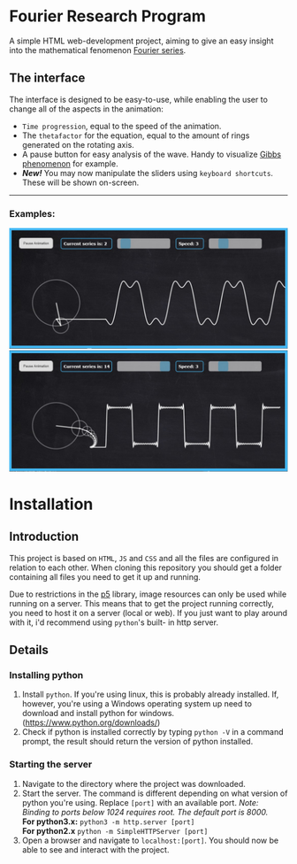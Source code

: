 # Fourier Research Program
A simple HTML web-development project, aiming to give an easy insight into the mathematical fenomenon [Fourier series](http://mathworld.wolfram.com/FourierSeries.html).

## The interface
The interface is designed to be easy-to-use, while enabling the user to change all of the aspects in the animation:
* `Time progression`, equal to the speed of the animation.
* The `thetafactor` for the equation, equal to the amount of rings generated on the rotating axis.
* A pause button for easy analysis of the wave. Handy to visualize [Gibbs phenomenon﻿](﻿https://en.m.wikipedia.org/wiki/Gibbs_phenomenon) for example.
* **_New!_** You may now manipulate the sliders using `keyboard shortcuts`. These will be shown on-screen.

***
### Examples:
![Interface screenshot](https://github.com/SkySails/fourierResearch/blob/master/screenshots/screenshot.jpg?raw=true)
![Same, but with changed variables.](https://github.com/SkySails/fourierResearch/blob/master/screenshots/screenshot_faster.jpg?raw=true)

# Installation
## Introduction
This project is based on `HTML`, `JS` and `CSS` and all the files are configured in relation to each other. When cloning this repository you should get a folder containing all files you need to get it up and running. 

Due to restrictions in the [p5](https://p5js.org/) library, image resources can only be used while running on a server.
This means that to get the project running correctly, you need to host it on a server (local or web). If you just want to play around with it, i'd recommend using `python`'s built- in http server.

## Details
### Installing python
1. Install `python`. If you're using linux, this is probably already installed. If, however, you're using a Windows operating system up need to download and install python for windows. (https://www.python.org/downloads/)
2. Check if python is installed correctly by typing `python -V` in a command prompt, the result should return the version of python installed. 
### Starting the server
1. Navigate to the directory where the project was downloaded.
2. Start the server. The command is different depending on what version of python you're using. Replace `[port]` with an available port. _Note: Binding to ports below 1024 requires root. The default port is 8000._  
**For python3.x:** `python3 -m http.server [port]`  
**For python2.x** `python -m SimpleHTTPServer [port]` 
3. Open a browser and navigate to `localhost:[port]`. You should now be able to see and interact with the project.
